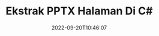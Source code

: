 ---
############################# Static ############################
layout: "auto-gen-merger"
date: 2022-09-20T10:46:07
draft: false
otherformats: vdx vsdm vsdx vssm vssx vstm vstx vsx vtx xlam xls xlsb xlsm xlsx xlt xltm

############################# Head ############################
head_title: "Ekstrak PPTX Halaman di C#"
head_description: "Ekstrak halaman dengan cepat dari file PPTX di C#. Simpan dokumen baru yang berisi halaman yang dipilih menggunakan API penggabungan dokumen."

############################# Header ############################
title: "Ekstrak PPTX Halaman Di C#"
description: "Ekstrak Halaman PPTX dengan beberapa baris kode .NET."
bg_image: "https://cms.admin.containerize.com/templates/aspose/App_Themes/V3/images/bg/header1.png"
bg_overlay: false
button:
    enable: true
    icon: "fas fa-arrow-down"
    label: "Unduh Uji Coba Gratis"
    link: "https://downloads.groupdocs.com/merger/net"

############################# SubMenu ############################
submenu:
    enable: true

    left:
        img_alt: "GroupDocs.Merger for .NET"
        image: "https://cms.admin.containerize.com/templates/groupdocs/images/product-logos/90x90-noborder/groupdocs-merger-net.png"
        product: "GroupDocs.Merger"
        platform: ".NET"

    middle:
        button:

            # button loop
            - link: "https://apireference.groupdocs.com/merger/net"
              text: "Referensi API"

            # button loop
            - link: "https://github.com/groupdocs-merger"
              text: "Contoh Kode"

            # button loop
            - link: "https://products.groupdocs.app/merger/family"
              text: "Demo Langsung"

            # button loop
            - link: "https://purchase.groupdocs.com/pricing/merger/net"
              text: "Harga"

    right:
        link_download: "https://downloads.groupdocs.com/merger"
        link_learn: "https://docs.groupdocs.com/merger/net"
        link_buy: "https://purchase.groupdocs.com"

############################# About ############################
about:
    enable: true
    title: "Tentang GroupDocs.Merger for .NET API"
    content: |
        [GroupDocs.Merger for .NET](/id/merger/net/) menawarkan solusi sederhana untuk menggabungkan & memisahkan berbagai format dokumen dengan aman termasuk PDF, Microsoft Office (Word, Excel, PowerPoint , OneNote), OpenDocument, HTML, gambar, dan banyak lainnya dalam aplikasi .NET. Dengan menambahkan hanya beberapa baris kode, lakukan beberapa operasi dokumen seperti memindahkan, menghapus, memutar, menukar, mengekstrak, atau mengubah orientasi halaman di dalam dokumen. API penggabungan dokumen juga mendukung pratinjau halaman dokumen sebagai gambar untuk menganalisis struktur dokumen, pemformatan, dan konten pada halaman.
        
        GroupDocs.Merger API adalah pilihan tepat untuk solusi perusahaan yang membutuhkan fitur ekstraksi halaman file. API ini didukung dengan baik di semua sistem operasi dan platform utama termasuk .NET Framework, .NET Standard, .NET Core, Mono.

############################# Steps ############################
steps:
    enable: true
    title_left: "Ekstrak Halaman File PPTX di .NET"
    content_left: |
        [GroupDocs.Merger for .NET](/id/merger/net/) memudahkan pengembang C# untuk mengekstrak halaman yang diinginkan dari file PPTX dan menyimpannya sebagai file baru yang berisi halaman yang dipilih dengan menerapkan beberapa langkah mudah.
        
        * Inisialisasi **ExtractOptions** dengan nomor halaman yang akan muncul di dokumen yang dihasilkan.
        * Buat instance baru **Merger** dan teruskan jalur dokumen sumber sebagai parameter konstruktor.
        * Panggil **ExtractPages** dan teruskan objek **ExtractOptions**.
        * Panggil **Save** dan tentukan jalur file untuk menyimpan dokumen yang dihasilkan.

    title_right: "Persyaratan sistem"
    content_right: |
        GroupDocs.Merger for .NET API didukung di semua platform dan sistem operasi utama. Sebelum menjalankan kode di bawah ini, pastikan Anda telah menginstal prasyarat berikut di sistem Anda.

        * Sistem Operasi: Microsoft Windows, Linux, MacOS
        * Lingkungan Pengembangan: Visual Studio, Xamarin, MonoDevelop
        * Kerangka kerja: .NET Framework, .NET Standard, .NET Core, Mono
        * Unduh versi terbaru GroupDocs.Merger for .NET dari [NuGet](https://www.nuget.org/packages/groupdocs.merger)
         
    code: |
     {{% merger/additional-styles %}}
     {{< merger/code-merger title="Cara mengekstrak halaman file PPTX menggunakan kode contoh C#">}}

        ```csharp    
        // Ekstrak halaman file PPTX menggunakan GroupDocs.Merger API
        // Inisialisasi kelas ExtractOptions dengan nomor halaman yang dipilih
        ExtractOptions extractOptions = new ExtractOptions(new int[] { 2, 5 });

        // Instansiasi Penggabungan dengan dokumen masukan PPTX
        using (Merger merger = new Merger("input.pptx"))
          {
            // Panggil metode ExtractPages dan berikan objek ExtractOptions ke sana
            merger.ExtractPages(extractOptions);
    
            // Panggil metode Simpan untuk menyimpan dokumen keluaran dengan halaman yang diekstraksi
            merger.Save("output.pptx");
          }
        ```
     {{< /merger/code-merger >}}

############################# Demos ############################
demos:
    enable: true
    title: "Demo Langsung - Ekstrak PPTX Halaman Online"
    content: |
       Ekstrak halaman file PPTX sekarang juga dengan mengunjungi situs web [GroupDocs.Merger Live Demo](https://products.groupdocs.app/splitter/extract-pages/pptx).
       Demo langsung memiliki manfaat sebagai berikut.
        
############################# About Formats ############################
about_formats:
    enable: true

############################# More Formats ############################
more_formats:
    enable: true
    title: "Ekstrak Halaman Dari Format Dokumen Lain"
    content: |
        .NET mendokumentasikan penggabungan & API pemisahan untuk format file dan gambar. Ekstrak beberapa format file populer seperti yang dinyatakan di bawah ini.

############################# Back to top ###############################
back_to_top:
    enable: true
---